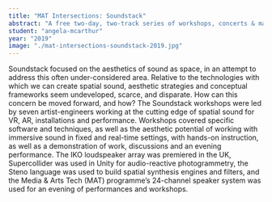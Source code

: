 ```yaml
---
title: "MAT Intersections: Soundstack"
abstract: "A free two-day, two-track series of workshops, concerts & masterclasses on the art and technologies of spatial sound. Soundstack took place on Friday 8th and Saturday 9th November 2019"
student: "angela-mcarthur"
year: "2019"
image: "./mat-intersections-soundstack-2019.jpg"
---
```

Soundstack focused on the aesthetics of sound as space, in an attempt to address this often under-considered area. Relative to the technologies with which we can create spatial sound, aesthetic strategies and conceptual frameworks seem undeveloped, scarce, and disparate. How can this concern be moved forward, and how? 
The Soundstack workshops were led by seven artist-engineers working at the cutting edge of spatial sound for VR, AR, installations and performance. Workshops covered specific software and techniques, as well as the aesthetic potential of working with immersive sound in fixed and real-time settings, with hands-on instruction, as well as a demonstration of work, discussions and an evening performance. 
The IKO loudspeaker array was premiered in the UK, Supercollider was used in Unity for audio-reactive photogrammetry, the Steno language was used to build spatial synthesis engines and filters, and the Media & Arts Tech (MAT) programme’s 24-channel speaker system was used for an evening of performances and workshops.